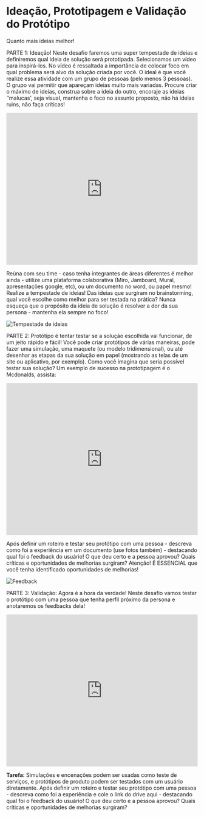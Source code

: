 <h1>Ideação, Prototipagem e Validação do Protótipo</h1>
<p class="subtitle">Quanto mais ideias melhor!</p>

<p>PARTE 1: Ideação! Neste desafio faremos uma super tempestade de ideias e definiremos qual ideia de solução será prototipada. Selecionamos um vídeo para inspirá-los. No vídeo é ressaltada a importância de colocar foco em qual problema será alvo da solução criada por você. O ideal é que você realize essa atividade com um grupo de pessoas (pelo menos 3 pessoas). O grupo vai permitir que apareçam ideias muito mais variadas. Procure criar o máximo de ideias, construa sobre a ideia do outro, encoraje as ideias ‘’malucas’, seja visual, mantenha o foco no assunto proposto, não há ideias ruins, não faça críticas!</p>

<iframe width="100%" height="400" src="https://www.youtube.com/embed/8tHtz7ZPgt4" frameborder="0" allow="accelerometer; autoplay; encrypted-media; gyroscope; picture-in-picture" allowfullscreen></iframe>

<p>Reúna com seu time - caso tenha integrantes de áreas diferentes é melhor ainda - utilize uma plataforma colaborativa (Miro, Jamboard, Mural, apresentações google, etc), ou um documento no word, ou papel mesmo! Realize a tempestade de ideias! Das ideias que surgiram no brainstorming, qual você escolhe como melhor para ser testada na prática? Nunca esqueça que o propósito da ideia de solução é resolver a dor da sua persona - mantenha ela sempre no foco! </p>

<img src="/images/tempestadedeideias.png" alt="Tempestade de ideias" />

<p>PARTE 2: Protótipo é tentar testar se a solução escolhida vai funcionar, de um jeito rápido e fácil! Você pode criar protótipos de várias maneiras, pode fazer uma simulação, uma maquete (ou modelo tridimensional), ou até desenhar as etapas da sua solução em papel (mostrando as telas de um site ou aplicativo, por exemplo). Como você imagina que seria possível testar sua solução? Um exemplo de sucesso na prototipagem é o Mcdonalds, assista:</p>

<iframe width="100%" height="400" src="https://www.youtube.com/embed/2G7hSOV4egs" frameborder="0" allow="accelerometer; autoplay; encrypted-media; gyroscope; picture-in-picture" allowfullscreen></iframe>

<p> Após definir um roteiro e testar seu protótipo com uma pessoa - descreva como foi a experiência em um documento (use fotos também) - destacando qual foi o feedback do usuário! O que deu certo e a pessoa aprovou? Quais críticas e oportunidades de melhorias surgiram? Atenção! É ESSENCIAL que você tenha identificado oportunidades de melhorias!</p>

<img src="/images/feedback.jpg" alt="Feedback" />

<p>PARTE 3: Validação: Agora é a hora da verdade! Neste desafio vamos testar o protótipo com uma pessoa que tenha perfil próximo da persona e anotaremos os feedbacks dela!</p>

<iframe width="100%" height="400" src="https://www.youtube.com/embed/YhCktEXhb8I" frameborder="0" allow="accelerometer; autoplay; encrypted-media; gyroscope; picture-in-picture" allowfullscreen></iframe>

<p><strong>Tarefa:</strong> Simulações e encenações podem ser usadas como teste de serviços, e protótipos de produto podem ser testados com um usuário diretamente. Após definir um roteiro e testar seu protótipo com uma pessoa - descreva como foi a experiência e cole o link do drive aqui - destacando qual foi o feedback do usuário! O que deu certo e a pessoa aprovou? Quais críticas e oportunidades de melhorias surgiram?</p>